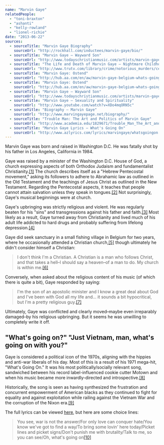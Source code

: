 ```yaml
---
name: "Marvin Gaye"
relatedPeople:
  - "toni-braxton"
  - "ashanti"
  - "kelly-rowland"
  - "lionel-richie"
date: "2013-06-22"
sources:
  - sourceTitle: "Marvin Gaye Biography"
    sourceUrl: "http://rockhall.com/inductees/marvin-gaye/bio/"
  - sourceTitle: "Marvin Gaye – Wayward Son"
    sourceUrl: "http://www.todayschristianmusic.com/artists/marvin-gaye/features/wayward-son/"
  - sourceTitle: "The Life and Death of Marvin Gaye – Nightmare Childhood"
    sourceUrl: "http://www.trutv.com/library/crime/notorious_murders/celebrity/marvin_gaye/3.html"
  - sourceTitle: "Marvin Gaye: Ostend"
    sourceUrl: "http://hub.aa.com/en/aw/marvin-gaye-belgium-whats-going-on-english-channel"
  - sourceTitle: "Marvin Gaye: Ostend"
    sourceUrl: "http://hub.aa.com/en/aw/marvin-gaye-belgium-whats-going-on-english-channel?zonemode=page5"
  - sourceTitle: "Marvin Gaye – Wayward Son"
    sourceUrl: "http://www.todayschristianmusic.com/artists/marvin-gaye/features/wayward-son/"
  - sourceTitle: "Marvin Gaye – Sexuality and Spirituality"
    sourceUrl: "http://www.youtube.com/watch?v=XDo4mqORN5c"
  - sourceTitle: "Biography – Marvin Gaye"
    sourceUrl: "http://www.marvingayepage.net/biography/"
  - sourceTitle: "Trouble Man: The Art and Politics of Marvin Gaye"
    sourceUrl: "http://www.academia.edu/1829671/Trouble_Man_The_Art_and_Politics_of_Marvin_Gaye"
  - sourceTitle: "Marvin Gaye Lyrics – What's Going On"
    sourceUrl: "http://www.azlyrics.com/lyrics/marvingaye/whatsgoingon.html"
---
```


Marvin Gaye was born and raised in Washington D.C. He was fatally shot by his father in Los Angeles, California in 1984.

Gaye was raised by a minister of the Washington D.C. House of God, a church expressing aspects of both Orthodox Judaism and fundamentalist Christianity.<a class="source-citation" href="http://rockhall.com/inductees/marvin-gaye/bio/" title="Marvin Gaye Biography">[1]</a> The church describes itself as a "Hebrew Pentecostal movement," asking its followers to adhere to Abrahamic law as outlined in the Old Testament and the teachings of Jesus Christ as outlined in the New Testament. Regarding the Pentecostal aspects, it teaches that people cannot attain salvation unless they speak in tongues.<a class="source-citation" href="http://www.todayschristianmusic.com/artists/marvin-gaye/features/wayward-son/" title="Marvin Gaye – Wayward Son">[2]</a> Not surprisingly, Gaye's musical beginnings were at church. 

Gaye's upbringing was strictly religious and violent. He was regularly beaten for his "sins" and transgressions against his father and faith.<a class="source-citation" href="http://www.trutv.com/library/crime/notorious_murders/celebrity/marvin_gaye/3.html" title="The Life and Death of Marvin Gaye – Nightmare Childhood">[3]</a> Most likely as a result, Gaye turned away from Christianity and lived much of his adult life addicted to hard drugs and probably suffering from lifelong depression.<a class="source-citation" href="http://hub.aa.com/en/aw/marvin-gaye-belgium-whats-going-on-english-channel" title="Marvin Gaye: Ostend">[4]</a>

Gaye did seek sanctuary in a small fishing village in Belgium for two years, where he occasionally attended a Christian church,<a class="source-citation" href="http://hub.aa.com/en/aw/marvin-gaye-belgium-whats-going-on-english-channel?zonemode=page5" title="Marvin Gaye: Ostend">[5]</a> though ultimately he didn't consider himself a Christian:

>I don't think I'm a Christian. A Christian is a man who follows Christ, and that takes a hell–I should say a heaven–of a man to do. My church is within me.<a class="source-citation" href="http://www.todayschristianmusic.com/artists/marvin-gaye/features/wayward-son/" title="Marvin Gaye – Wayward Son">[6]</a>

Conversely, when asked about the religious content of his music (of which there is quite a bit), Gaye responded by saying:

>I'm the son of an apostolic minister and I know a great deal about God and I've been with God all my life and… it sounds a bit hypocritical, but I'm a pretty religious guy.<a class="source-citation" href="http://www.youtube.com/watch?v=XDo4mqORN5c" title="Marvin Gaye – Sexuality and Spirituality">[7]</a>

Ultimately, Gaye was conflicted and clearly moved–maybe even irreparably damaged–by his religious upbringing. But it seems he was unwilling to completely write it off.


## "What's going on?" "Just Vietnam, man, what's going on with you?"

Gaye is considered a political icon of the 1970s, aligning with the hippies and anti-war liberals of his day. Most of this is a result of his 1971 mega-hit, "What's Going On." It was his most politically/socially relevant song, sandwiched between his record label-influenced cookie cutter Motown and when his music became more inwardly-directed and introspective.<a class="source-citation" href="http://www.marvingayepage.net/biography/" title="Biography – Marvin Gaye">[8]</a>

Historically, the song is seen as having synthesized the frustration and concurrent empowerment of American blacks as they continued to fight for equality and against exploitation while railing against the Vietnam War and the corruption of the Nixon era.<a class="source-citation" href="http://www.academia.edu/1829671/Trouble_Man_The_Art_and_Politics_of_Marvin_Gaye" title="Trouble Man: The Art and Politics of Marvin Gaye">[9]</a>

The full lyrics can be viewed [here](http://www.azlyrics.com/lyrics/marvingaye/whatsgoingon.html), but here are some choice lines:

>You see, war is not the answer/For only love can conquer hate/You know we've got to find a way/To bring some lovin' here today/Picket lines and picket signs/Don't punish me with brutality/Talk to me, so you can see/Oh, what's going on<a class="source-citation" href="http://www.azlyrics.com/lyrics/marvingaye/whatsgoingon.html" title="Marvin Gaye Lyrics – What&apos;s Going On">[10]</a>